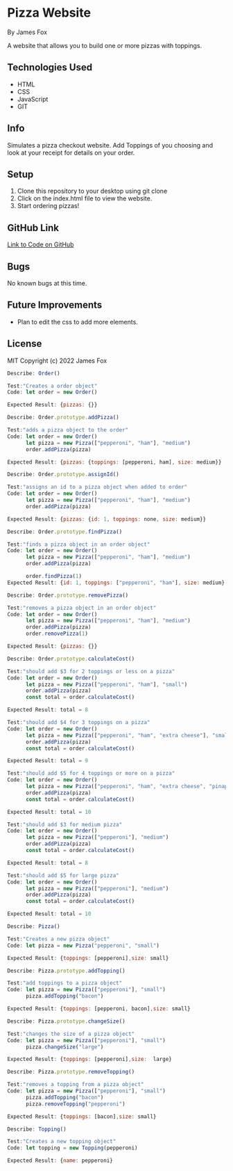 # Pizza Website

By James Fox

A website that allows you to build one or more pizzas with toppings.

## Technologies Used

- HTML
- CSS
- JavaScript
- GIT

## Info

Simulates a pizza checkout website. Add Toppings of you choosing and look at your receipt for details on your order.

## Setup

1. Clone this repository to your desktop using git clone
2. Click on the index.html file to view the website.
3. Start ordering pizzas!

## GitHub Link

[Link to Code on GitHub](https://github.com/jfox25/pizza-webiste)

## Bugs

No known bugs at this time.

## Future Improvements

- Plan to edit the css to add more elements.

## License

MIT
Copyright (c) 2022 James Fox

```Javascript
Describe: Order()

Test:"Creates a order object"
Code: let order = new Order()

Expected Result: {pizzas: {}}

Describe: Order.prototype.addPizza()

Test:"adds a pizza object to the order"
Code: let order = new Order()
      let pizza = new Pizza(["pepperoni", "ham"], "medium")
      order.addPizza(pizza)

Expected Result: {pizzas: {toppings: [pepperoni, ham], size: medium}}

Describe: Order.prototype.assignId()

Test:"assigns an id to a pizza object when added to order"
Code: let order = new Order()
      let pizza = new Pizza(["pepperoni", "ham"], "medium")
      order.addPizza(pizza)

Expected Result: {pizzas: {id: 1, toppings: none, size: medium}}

Describe: Order.prototype.findPizza()

Test:"finds a pizza object in an order object"
Code: let order = new Order()
      let pizza = new Pizza(["pepperoni", "ham"], "medium")
      order.addPizza(pizza)

      order.findPizza(1)
Expected Result: {id: 1, toppings: ["pepperoni", "ham"], size: medium}

Describe: Order.prototype.removePizza()

Test:"removes a pizza object in an order object"
Code: let order = new Order()
      let pizza = new Pizza(["pepperoni", "ham"], "medium")
      order.addPizza(pizza)
      order.removePizza(1)

Expected Result: {pizzas: {}}

Describe: Order.prototype.calculateCost()

Test:"should add $3 for 2 toppings or less on a pizza"
Code: let order = new Order()
      let pizza = new Pizza(["pepperoni", "ham"], "small")
      order.addPizza(pizza)
      const total = order.calculateCost()

Expected Result: total = 8

Test:"should add $4 for 3 toppings on a pizza"
Code: let order = new Order()
      let pizza = new Pizza(["pepperoni", "ham", "extra cheese"], "small")
      order.addPizza(pizza)
      const total = order.calculateCost()

Expected Result: total = 9

Test:"should add $5 for 4 toppings or more on a pizza"
Code: let order = new Order()
      let pizza = new Pizza(["pepperoni", "ham", "extra cheese", "pinapple"], "small")
      order.addPizza(pizza)
      const total = order.calculateCost()

Expected Result: total = 10

Test:"should add $3 for medium pizza"
Code: let order = new Order()
      let pizza = new Pizza(["pepperoni"], "medium")
      order.addPizza(pizza)
      const total = order.calculateCost()

Expected Result: total = 8

Test:"should add $5 for large pizza"
Code: let order = new Order()
      let pizza = new Pizza(["pepperoni"], "medium")
      order.addPizza(pizza)
      const total = order.calculateCost()

Expected Result: total = 10

Describe: Pizza()

Test:"Creates a new pizza object"
Code: let pizza = new Pizza("pepperoni", "small")

Expected Result: {toppings: [pepperoni],size: small}

Describe: Pizza.prototype.addTopping()

Test:"add toppings to a pizza object"
Code: let pizza = new Pizza(["pepperoni"], "small")
      pizza.addTopping("bacon")

Expected Result: {toppings: [pepperoni, bacon],size: small}

Describe: Pizza.prototype.changeSize()

Test:"changes the size of a pizza object"
Code: let pizza = new Pizza(["pepperoni"], "small")
      pizza.changeSize("large")

Expected Result: {toppings: [pepperoni],size:  large}

Describe: Pizza.prototype.removeTopping()

Test:"removes a topping from a pizza object"
Code: let pizza = new Pizza(["pepperoni"], "small")
      pizza.addTopping("bacon")
      pizza.removeTopping("pepperoni")

Expected Result: {toppings: [bacon],size: small}

Describe: Topping()

Test:"Creates a new topping object"
Code: let topping = new Topping(pepperoni)

Expected Result: {name: pepperoni}
```
